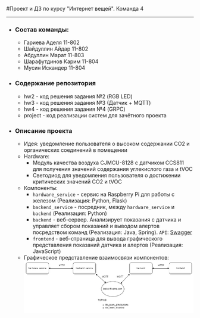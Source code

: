 #Проект и ДЗ по курсу "Интернет вещей". Команда 4
____
- ### Состав команды:
    - Гариева Аделя 11-802
    - Шайдуллин Айдар 11-802
    - Абдуллин Марат 11-803
    - Шарафутдинов Карим 11-804
    - Мусин Искандер 11-804
- ### Содержание репозитория
    - hw2 - код решения задания №2 (RGB LED)
    - hw3 - код решения задания №3 (Датчик + MQTT)
    - hw4 - код решения задания №4 (GRPC)
    - project - код реализации систем для зачётного проекта
- ### Описание проекта
    - Идея: уведомление пользователя о высоком содержании CO2 и органических соединений в помещении
    - Hardware:
      - Модуль качества воздуха CJMCU-8128 с датчиком CCS811 для получения значений содержания углекислого газа и tVOC 
      - Светодиод для уведомления пользователя о достижении критических значений CO2 и tVOC
    - Компоненты:
      - `hardware_service` - сервис на Raspberry Pi для работы с железом (Реализация: Python, Flask)
      - `backend_service` - посредник, между `hardware_service` и `backend` (Реализация: Python)
      - `backend` - веб-сервер. Анализирует показания с датчика и управляет сбором показаний и выводом алертов посредством команд (Реализация: Java, Spring). `API`: [Swagger](https://app.swaggerhub.com/apis-docs/krm-shrftdnv/itis_team_4/0.0.1)
      - `frontend` - веб-страница для вывода графического представления показаний датчика и алертов (Реализация: JavaScript)
    - Графическое представление взаимосвязи компонентов:
     ![Архитектура](https://github.com/krm-shrftdnv/iot_2022_4/blob/1fba4c4fa7a2f307c3ba825c190f62c846069d8a/project/diagram/project_archdrawio.png?raw=true)
